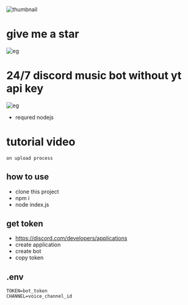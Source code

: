 ![thumbnail](https://cdn.discordapp.com/attachments/873089091657420820/873089447837720616/20210806_141131.jpg)

# give me a star
![eg](https://cdn.discordapp.com/attachments/873089091657420820/873089105741873205/68747470733a2f2f63646e2e646973636f72646170702e636f6d2f6174746163686d656e74732f3837323939313237363833.png)

# 24/7 discord music bot without yt api key
![eg](https://cdn.discordapp.com/attachments/873089091657420820/873089146451808306/68747470733a2f2f63646e2e646973636f72646170702e636f6d2f6174746163686d656e74732f3837323939313237363833.png)
- requred nodejs

# tutorial video
`on upload process`

## how to use
- clone this project
- npm i
- node index.js

## get token
- https://discord.com/developers/applications
- create application
- create bot
- copy token

## .env
```
TOKEN=bot_token
CHANNEL=voice_channel_id
```
